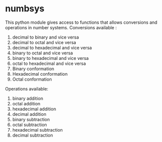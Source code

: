 # numbsys

 This python module gives access to functions that allows conversions and operations in number systems.
 Conversions available :
   1) decimal to binary and vice versa
   2) decimal to octal and vice versa
   3) decimal to hexadecimal and vice versa
   4) binary to octal and vice versa
   5) binary to hexadecimal and vice versa
   6) octal to hexadecimal and vice versa
   7) Binary conformation
   7) Hexadecimal conformation
   7) Octal conformation

 Operations available:
   1) binary addition
   2) octal addition
   3) hexadecimal addition
   4) decimal addition
   5) binary subtraction
   6) octal subtraction
   7) hexadecimal subtraction
   8) decimal subtraction
